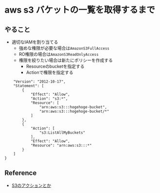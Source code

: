 # aws s3 バケットの一覧を取得するまで

## やること
- 適切なIAMを割り当てる
  - 強めな権限が必要な場合は`AmazonS3FullAccess`
  - RO権限の場合は`AmazonS3ReadOnlyAccess`
  - 権限を絞りたい場合は新たにポリシーを作成する
    - Resourceのbucketを指定する
    - Actionで権限を指定する
```{
    "Version": "2012-10-17",
    "Statement": [
        {
            "Effect": "Allow",
            "Action": "s3:*",
            "Resource": [
                "arn:aws:s3:::hogehoge-bucket",
                "arn:aws:s3:::hogehoge-bucket/*"
            ]
        },
        {
            "Action": [
                "s3:ListAllMyBuckets"
            ],
            "Effect": "Allow",
            "Resource": "arn:aws:s3:::*"
        }
    ]
}
```

## Reference
- [S3のアクションとか](https://docs.aws.amazon.com/ja_jp/IAM/latest/UserGuide/list_amazons3.html#amazons3-actions-as-permissions)
